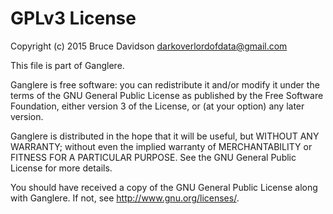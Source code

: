 # GPLv3 License

Copyright (c) 2015 Bruce Davidson <darkoverlordofdata@gmail.com>

This file is part of Ganglere.

Ganglere is free software: you can redistribute it and/or modify
it under the terms of the GNU General Public License as published by
the Free Software Foundation, either version 3 of the License, or
(at your option) any later version.

Ganglere is distributed in the hope that it will be useful,
but WITHOUT ANY WARRANTY; without even the implied warranty of
MERCHANTABILITY or FITNESS FOR A PARTICULAR PURPOSE.  See the
GNU General Public License for more details.

You should have received a copy of the GNU General Public License
along with Ganglere.  If not, see <http://www.gnu.org/licenses/>.
